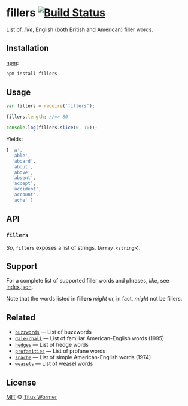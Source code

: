 # fillers [![Build Status][travis-badge]][travis]

List of, _like_, English (both British and American) filler words.

## Installation

[npm][]:

```bash
npm install fillers
```

## Usage

```js
var fillers = require('fillers');

fillers.length; //=> 80

console.log(fillers.slice(0, 10));
```

Yields:

```js
[ 'a',
  'able',
  'aboard',
  'about',
  'above',
  'absent',
  'accept',
  'accident',
  'account',
  'ache' ]
```

## API

### `fillers`

_So_, `fillers` exposes a list of strings. (`Array.<string>`).

## Support

For a complete list of supported filler words and phrases, _like_, see
[index.json][data].

Note that the words listed in **fillers** _might_ or, in fact, _might_
not be fillers.

## Related

*   [`buzzwords`](https://github.com/words/buzzwords)
    — List of buzzwords
*   [`dale-chall`](https://github.com/words/dale-chall)
    — List of familiar American-English words (1995)
*   [`hedges`](https://github.com/words/hedges)
    — List of hedge words
*   [`profanities`](https://github.com/words/profanities)
    — List of profane words
*   [`spache`](https://github.com/words/spache)
    — List of simple American-English words (1974)
*   [`weasels`](https://github.com/words/weasels)
    — List of weasel words

## License

[MIT][license] © [Titus Wormer][author]

<!-- Definitions -->

[travis-badge]: https://img.shields.io/travis/words/fillers.svg

[travis]: https://travis-ci.org/words/fillers

[npm]: https://docs.npmjs.com/cli/install

[license]: LICENSE

[author]: http://wooorm.com

[data]: index.json
